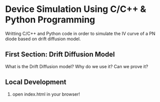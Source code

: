 # Device Simulation Using C/C++ & Python Programming
Writting C/C++ and Python code in order to simulate the IV curve of a PN diode based on drift diffusion model.

## First Section: Drift Diffusion Model
What is the Drift Diffusion model? Why do we use it? Can we prove it?

## Local Development
1) open index.html in your browser!

